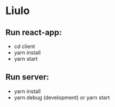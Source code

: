 # Liulo
## Run react-app:
- cd client
- yarn install
- yarn start
## Run server:
- yarn install
- yarn debug (development) or yarn start

